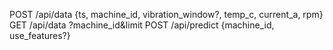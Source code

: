 POST /api/data      {ts, machine_id, vibration_window?, temp_c, current_a, rpm}
GET  /api/data      ?machine_id&limit
POST /api/predict   {machine_id, use_features?}
